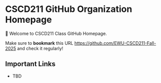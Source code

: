 # CSCD211 GitHub Organization Homepage

:rocket: Welcome to CSCD211 Class GitHub Homepage.

Make sure to **bookmark** this URL https://github.com/EWU-CSCD211-Fall-2025 and check it regularly!

## Important Links
* TBD